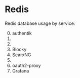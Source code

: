 # Redis

Redis database usage by service:

0. authentik
1.
2.
3. Blocky
4. SearxNG
5.
6. oauth2-proxy
7. Grafana
